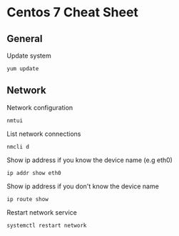 # Centos 7 Cheat Sheet

## General

Update system

    yum update

## Network

Network configuration
    
    nmtui

List network connections
    
    nmcli d


Show ip address if you know the device name (e.g eth0)
    
    ip addr show eth0
    
Show ip address if you don't know the device name

    ip route show

Restart network service

    systemctl restart network


